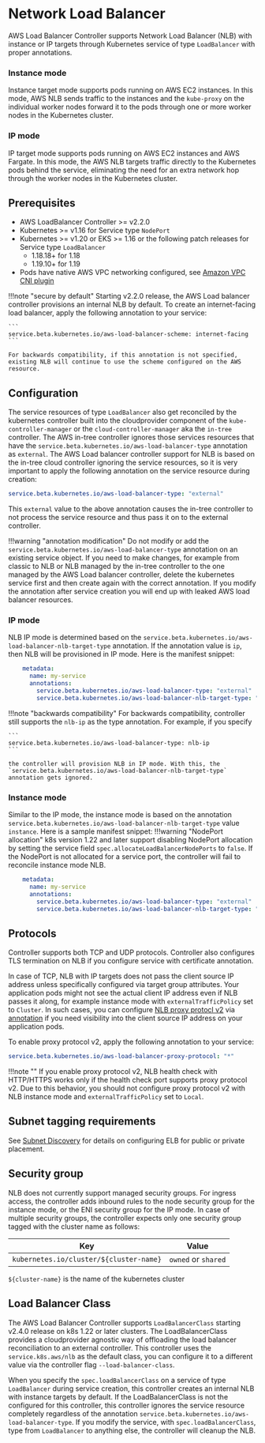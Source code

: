 # Network Load Balancer
AWS Load Balancer Controller supports Network Load Balancer (NLB) with instance or IP targets through Kubernetes service of type `LoadBalancer` with proper annotations.

### Instance mode
Instance target mode supports pods running on AWS EC2 instances. In this mode, AWS NLB sends traffic to the instances and the `kube-proxy` on the individual worker nodes forward it to the pods through one or more worker nodes in the Kubernetes cluster.
### IP mode
IP target mode supports pods running on AWS EC2 instances and AWS Fargate. In this mode, the AWS NLB targets traffic directly to the Kubernetes pods behind the service, eliminating the need for an extra network hop through the worker nodes in the Kubernetes cluster.

## Prerequisites
* AWS LoadBalancer Controller >= v2.2.0
* Kubernetes >= v1.16 for Service type `NodePort`
* Kubernetes >= v1.20 or EKS >= 1.16 or the following patch releases for Service type `LoadBalancer`
    - 1.18.18+ for 1.18
    - 1.19.10+ for 1.19
* Pods have native AWS VPC networking configured, see [Amazon VPC CNI plugin](https://github.com/aws/amazon-vpc-cni-k8s)

!!!note "secure by default"
    Starting v2.2.0 release, the AWS Load balancer controller provisions an internal NLB by default. To create an internet-facing load balancer, apply the following annotation to your service:

    ```
    service.beta.kubernetes.io/aws-load-balancer-scheme: internet-facing
    ```

    For backwards compatibility, if this annotation is not specified, existing NLB will continue to use the scheme configured on the AWS resource.

## Configuration
The service resources of type `LoadBalancer` also get reconciled by the kubernetes controller built into the cloudprovider component of the `kube-controller-manager` or the `cloud-controller-manager` aka the `in-tree` controller. The AWS in-tree controller
ignores those services resources that have the `service.beta.kubernetes.io/aws-load-balancer-type` annotation as `external`. The AWS Load balancer controller support for NLB is based on the in-tree cloud controller ignoring the service resources, so it is very important
to apply the following annotation on the service resource during creation:

```yaml
service.beta.kubernetes.io/aws-load-balancer-type: "external"
```
This `external` value to the above annotation causes the in-tree controller to not process the service resource and thus pass it on to the external controller.

!!!warning "annotation modification"
    Do not modify or add the `service.beta.kubernetes.io/aws-load-balancer-type` annotation on an existing service object. If you need to make changes, for example from classic to NLB or NLB managed
    by the in-tree controller to the one managed by the AWS Load balancer controller, delete the kubernetes service first and then create again with the correct annotation. If you modify the annotation after service creation
    you will end up with leaked AWS load balancer resources.

### IP mode
NLB IP mode is determined based on the `service.beta.kubernetes.io/aws-load-balancer-nlb-target-type` annotation. If the annotation value is `ip`, then NLB will be provisioned in IP mode. Here is the manifest snippet:
```yaml
    metadata:
      name: my-service
      annotations:
        service.beta.kubernetes.io/aws-load-balancer-type: "external"
        service.beta.kubernetes.io/aws-load-balancer-nlb-target-type: "ip"
```

!!!note "backwards compatibility"
    For backwards compatibility, controller still supports the `nlb-ip` as the type annotation. For example, if you specify

    ```
    service.beta.kubernetes.io/aws-load-balancer-type: nlb-ip
    ```

    the controller will provision NLB in IP mode. With this, the `service.beta.kubernetes.io/aws-load-balancer-nlb-target-type` annotation gets ignored.

### Instance mode
Similar to the IP mode, the instance mode is based on the annotation `service.beta.kubernetes.io/aws-load-balancer-nlb-target-type` value `instance`. Here is a sample manifest snippet:
!!!warning "NodePort allocation"
    k8s version 1.22 and later support disabling NodePort allocation by setting the service field `spec.allocateLoadBalancerNodePorts` to `false`. If the NodePort is not allocated for a service port, the controller will fail to reconcile instance mode NLB.

```yaml
    metadata:
      name: my-service
      annotations:
        service.beta.kubernetes.io/aws-load-balancer-type: "external"
        service.beta.kubernetes.io/aws-load-balancer-nlb-target-type: "instance"
```

## Protocols
Controller supports both TCP and UDP protocols. Controller also configures TLS termination on NLB if you configure service with certificate annotation. 

In case of TCP, NLB with IP targets does not pass the client source IP address unless specifically configured via target group attributes. Your application pods might not see the actual client IP address even if NLB passes it along, for example instance mode with `externalTrafficPolicy` set to `Cluster`.
In such cases, you can configure [NLB proxy protocl v2](https://docs.aws.amazon.com/elasticloadbalancing/latest/network/load-balancer-target-groups.html#proxy-protocol) via [annotation](https://kubernetes.io/docs/concepts/services-networking/service/#proxy-protocol-support-on-aws) if you need visibility into
the client source IP address on your application pods.

To enable proxy protocol v2, apply the following annotation to your service:
```yaml
service.beta.kubernetes.io/aws-load-balancer-proxy-protocol: "*"
```
!!!note ""
    If you enable proxy protocol v2, NLB health check with HTTP/HTTPS works only if the health check port supports proxy protocol v2. Due to this behavior, you should not configure proxy protocol v2 with NLB instance mode and `externalTrafficPolicy` set to `Local`.

## Subnet tagging requirements
See [Subnet Discovery](../../deploy/subnet_discovery.md) for details on configuring ELB for public or private placement.


## Security group
NLB does not currently support managed security groups. For ingress access, the controller adds inbound rules to the node security group for the instance mode, or the ENI security group for the IP mode. In case of multiple
security groups, the controller expects only one security group tagged with the cluster name as follows:

| Key                                     | Value                 |
| --------------------------------------- | --------------------- |
| `kubernetes.io/cluster/${cluster-name}` | `owned` or `shared`   |

`${cluster-name}` is the name of the kubernetes cluster

## Load Balancer Class
The AWS Load Balancer Controller supports `LoadBalancerClass` starting v2.4.0 release on k8s 1.22 or later clusters. The LoadBalancerClass provides a cloudprovider agnostic way of offloading the load balancer reconciliation to an external controller. This controller uses the `service.k8s.aws/nlb` as the default class,
you can configure it to a different value via the controller flag `--load-balancer-class`.

When you specify the `spec.loadBalancerClass` on a service of type `LoadBalancer` during service creation, this controller creates an internal NLB with instance targets by default. If the LoadBalancerClass is not the configured for this controller, this controller ignores the service resource completely regardless of the annotation
`service.beta.kubernetes.io/aws-load-balancer-type`. If you modify the service, with `spec.loadBalancerClass`, type from `LoadBalancer` to anything else, the controller will cleanup the NLB.
